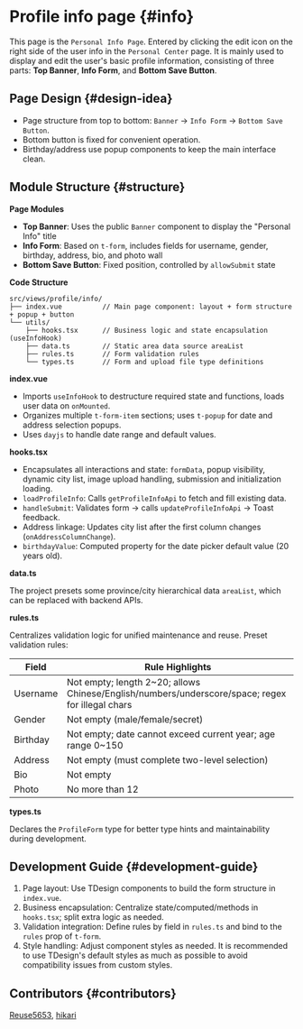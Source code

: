 # Profile info page {#info}

This page is the `Personal Info Page`. Entered by clicking the edit icon on the right side of the user info in the `Personal Center` page. It is mainly used to display and edit the user's basic profile information, consisting of three parts: **Top Banner**, **Info Form**, and **Bottom Save Button**.

## Page Design {#design-idea}

- Page structure from top to bottom: `Banner` → `Info Form` → `Bottom Save Button`.
- Bottom button is fixed for convenient operation.
- Birthday/address use popup components to keep the main interface clean.

## Module Structure {#structure}

**Page Modules**

- **Top Banner**: Uses the public `Banner` component to display the "Personal Info" title
- **Info Form**: Based on `t-form`, includes fields for username, gender, birthday, address, bio, and photo wall
- **Bottom Save Button**: Fixed position, controlled by `allowSubmit` state

**Code Structure**

```
src/views/profile/info/
├── index.vue          // Main page component: layout + form structure + popup + button
└── utils/
    ├── hooks.tsx      // Business logic and state encapsulation (useInfoHook)
    ├── data.ts        // Static area data source areaList
    ├── rules.ts       // Form validation rules
    └── types.ts       // Form and upload file type definitions
```

**index.vue**

- Imports `useInfoHook` to destructure required state and functions, loads user data on `onMounted`.
- Organizes multiple `t-form-item` sections; uses `t-popup` for date and address selection popups.
- Uses `dayjs` to handle date range and default values.

**hooks.tsx**

- Encapsulates all interactions and state: `formData`, popup visibility, dynamic city list, image upload handling, submission and initialization loading.
- `loadProfileInfo`: Calls `getProfileInfoApi` to fetch and fill existing data.
- `handleSubmit`: Validates form → calls `updateProfileInfoApi` → Toast feedback.
- Address linkage: Updates city list after the first column changes (`onAddressColumnChange`).
- `birthdayValue`: Computed property for the date picker default value (20 years old).

**data.ts**

The project presets some province/city hierarchical data `areaList`, which can be replaced with backend APIs.

**rules.ts**

Centralizes validation logic for unified maintenance and reuse. Preset validation rules:

| Field   | Rule Highlights |
| ------- | -------------- |
| Username | Not empty; length 2~20; allows Chinese/English/numbers/underscore/space; regex for illegal chars |
| Gender   | Not empty (male/female/secret) |
| Birthday | Not empty; date cannot exceed current year; age range 0~150 |
| Address  | Not empty (must complete two-level selection) |
| Bio      | Not empty |
| Photo    | No more than 12 |

**types.ts**

Declares the `ProfileForm` type for better type hints and maintainability during development.

## Development Guide {#development-guide}

1. Page layout: Use TDesign components to build the form structure in `index.vue`.
2. Business encapsulation: Centralize state/computed/methods in `hooks.tsx`; split extra logic as needed.
3. Validation integration: Define rules by field in `rules.ts` and bind to the `rules` prop of `t-form`.
4. Style handling: Adjust component styles as needed. It is recommended to use TDesign's default styles as much as possible to avoid compatibility issues from custom styles.

## Contributors {#contributors}

[Reuse5653](https://github.com/Reuse5653), [hikari](https://github.com/liuyax0818)
